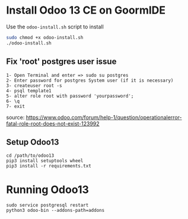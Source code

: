 # Install Odoo 13 CE on GoormIDE
Use the `odoo-install.sh` script to install
```bash
sudo chmod +x odoo-install.sh
./odoo-install.sh
```

## Fix 'root' postgres user issue
    1- Open Terminal and enter => sudo su postgres
    2- Enter password for postgres System user (if it is necessary)
    3- createuser root -s
    4- psql template1
    5- alter role root with password 'yourpassword';
    6- \q
    7- exit
    
source: https://www.odoo.com/forum/help-1/question/operationalerror-fatal-role-root-does-not-exist-123992

## Setup Odoo13

```
cd /path/to/odoo13
pip3 install setuptools wheel
pip3 install -r requirements.txt
```

# Running Odoo13

```
sudo service postgresql restart
python3 odoo-bin --addons-path=addons

```
